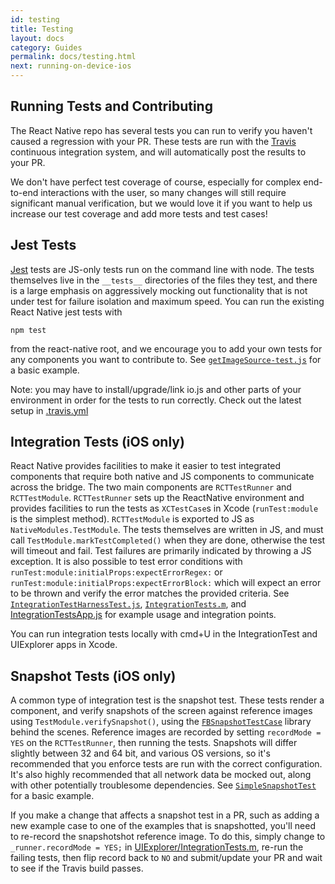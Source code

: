 ```yaml
---
id: testing
title: Testing
layout: docs
category: Guides
permalink: docs/testing.html
next: running-on-device-ios
---
```


## Running Tests and Contributing

The React Native repo has several tests you can run to verify you haven't caused a regression with your PR.  These tests are run with the [Travis](http://docs.travis-ci.com/) continuous integration system, and will automatically post the results to your PR.



We don't have perfect test coverage of course, especially for complex end-to-end interactions with the user, so many changes will still require significant manual verification, but we would love it if you want to help us increase our test coverage and add more tests and test cases!

## Jest Tests

[Jest](http://facebook.github.io/jest/) tests are JS-only tests run on the command line with node.  The tests themselves live in the `__tests__` directories of the files they test, and there is a large emphasis on aggressively mocking out functionality that is not under test for failure isolation and maximum speed.  You can run the existing React Native jest tests with

```
npm test
```

from the react-native root, and we encourage you to add your own tests for any components you want to contribute to.  See [`getImageSource-test.js`](https://github.com/facebook/react-native/blob/master/Examples/Movies/__tests__/getImageSource-test.js) for a basic example.

Note: you may have to install/upgrade/link io.js and other parts of your environment in order for the tests to run correctly.  Check out the latest setup in [.travis.yml](https://github.com/facebook/react-native/blob/master/.travis.yml#L11-24)

## Integration Tests (iOS only)

React Native provides facilities to make it easier to test integrated components that require both native and JS components to communicate across the bridge.  The two main components are `RCTTestRunner` and `RCTTestModule`.  `RCTTestRunner` sets up the ReactNative environment and provides facilities to run the tests as `XCTestCase`s in Xcode (`runTest:module` is the simplest method).  `RCTTestModule` is exported to JS as `NativeModules.TestModule`.  The tests themselves are written in JS, and must call `TestModule.markTestCompleted()` when they are done, otherwise the test will timeout and fail.  Test failures are primarily indicated by throwing a JS exception.  It is also possible to test error conditions with `runTest:module:initialProps:expectErrorRegex:` or `runTest:module:initialProps:expectErrorBlock:` which will expect an error to be thrown and verify the error matches the provided criteria.  See [`IntegrationTestHarnessTest.js`](https://github.com/facebook/react-native/blob/master/Examples/UIExplorer/UIExplorerIntegrationTests/js/IntegrationTestHarnessTest.js), [`IntegrationTests.m`](https://github.com/facebook/react-native/blob/master/Examples/UIExplorer/UIExplorerIntegrationTests/IntegrationTests.m), and [IntegrationTestsApp.js](https://github.com/facebook/react-native/blob/master/Examples/UIExplorer/UIExplorerIntegrationTests/js/IntegrationTestsApp.js) for example usage and integration points.

You can run integration tests locally with cmd+U in the IntegrationTest and UIExplorer apps in Xcode.

## Snapshot Tests (iOS only)

A common type of integration test is the snapshot test.  These tests render a component, and verify snapshots of the screen against reference images using `TestModule.verifySnapshot()`, using the [`FBSnapshotTestCase`](https://github.com/facebook/ios-snapshot-test-case) library behind the scenes.  Reference images are recorded by setting `recordMode = YES` on the `RCTTestRunner`, then running the tests.  Snapshots will differ slightly between 32 and 64 bit, and various OS versions, so it's recommended that you enforce tests are run with the correct configuration.  It's also highly recommended that all network data be mocked out, along with other potentially troublesome dependencies.  See [`SimpleSnapshotTest`](https://github.com/facebook/react-native/blob/master/Examples/UIExplorer/UIExplorerIntegrationTests/js/SimpleSnapshotTest.js) for a basic example.

If you make a change that affects a snapshot test in a PR, such as adding a new example case to one of the examples that is snapshotted, you'll need to re-record the snapshotshot reference image.  To do this, simply change to `_runner.recordMode = YES;` in [UIExplorer/IntegrationTests.m](https://github.com/facebook/react-native/blob/master/Examples/UIExplorer/UIExplorerIntegrationTests/IntegrationTests.m#L46), re-run the failing tests, then flip record back to `NO` and submit/update your PR and wait to see if the Travis build passes.
